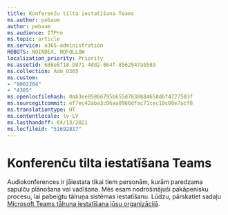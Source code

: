 ```yaml
---
title: Konferenču tilta iestatīšana Teams
ms.author: pebaum
author: pebaum
ms.audience: ITPro
ms.topic: article
ms.service: o365-administration
ROBOTS: NOINDEX, NOFOLLOW
localization_priority: Priority
ms.assetid: 686e8f18-b871-4dd2-864f-8562947ab583
ms.collection: Adm_O365
ms.custom:
- "9002264"
- "4385"
ms.openlocfilehash: 0ab3ee85866795b655d7838884658d6f4727503f
ms.sourcegitcommit: ef7ec42aba3c06aa8966dfac71cec18c08e7acf8
ms.translationtype: HT
ms.contentlocale: lv-LV
ms.lasthandoff: 04/13/2021
ms.locfileid: "51692817"
---
```

# <a name="set-up-a-conferencing-bridge-for-teams"></a>Konferenču tilta iestatīšana Teams

Audiokonferences ir jāiestata tikai tiem personām, kurām paredzama sapulču plānošana vai vadīšana. Mēs esam nodrošinājuši pakāpenisku procesu, lai pabeigtu tālruņa sistēmas iestatīšanu. Lūdzu, pārskatiet sadaļu [Microsoft Teams tālruņa iestatīšana jūsu organizācijā](https://docs.microsoft.com/MicrosoftTeams/phone-number-calling-plans/port-order-overview).
